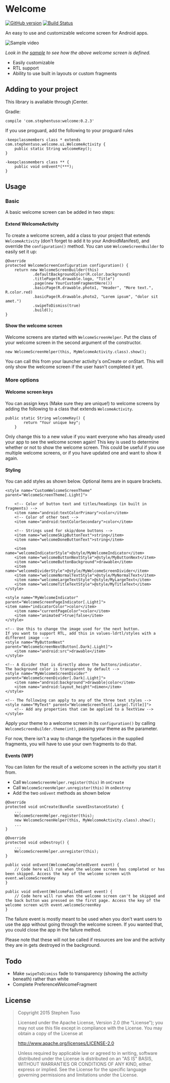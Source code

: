 Welcome
=======

[![GitHub version](https://badge.fury.io/gh/stephentuso%2Fwelcome-android.svg)](https://badge.fury.io/gh/stephentuso%2Fwelcome-android) [![Build Status](https://travis-ci.org/stephentuso/welcome-android.svg?branch=master)](https://travis-ci.org/stephentuso/welcome-android)

An easy to use and customizable welcome screen for Android apps.

![Sample video](https://raw.githubusercontent.com/stephentuso/welcome-android/master/media/sample-video.gif)

*Look in the [sample](https://github.com/stephentuso/welcome-android/blob/master/sample/src/main/java/com/stephentuso/welcomeexample/MyWelcomeActivity.java) to see how the above welcome screen is defined.*

-	Easily customizable
-	RTL support
-	Ability to use built in layouts or custom fragments

Adding to your project
----------------------

This library is available through jCenter.

Gradle:

```
compile 'com.stephentuso:welcome:0.2.3'
```

If you use proguard, add the following to your proguard rules

```
-keepclassmembers class * extends com.stephentuso.welcome.ui.WelcomeActivity {
    public static String welcomeKey();
}

-keepclassmembers class ** {
    public void onEvent*(***);
}
```

Usage
-----

### Basic

A basic welcome screen can be added in two steps:

#### Extend WelcomeActivity

To create a welcome screen, add a class to your project that extends `WelcomeActivity` (don't forget to add it to your AndroidManifest), and override the `configuration()` method. You can use `WelcomeScreenBuilder` to easily set it up:

```
@Override
protected WelcomeScreenConfiguration configuration() {
    return new WelcomeScreenBuilder(this)
            .defaultBackgroundColor(R.color.background)
            .titlePage(R.drawable.logo, "Title")
            .page(new YourCustomFragmentHere())
            .basicPage(R.drawable.photo1, "Header", "More text.", R.color.red)
            .basicPage(R.drawable.photo2, "Lorem ipsum", "dolor sit amet.")
            .swipeToDismiss(true)
            .build();
}
```

#### Show the welcome screen

Welcome screens are started with `WelcomeScreenHelper`. Put the class of your welcome screen in the second argument of the constructor.

```
new WelcomeScreenHelper(this, MyWelcomeActivity.class).show();
```

You can call this from your launcher activity's onCreate or onStart. This will only show the welcome screen if the user hasn't completed it yet.

### More options

#### Welcome screen keys

You can assign keys (Make sure they are unique!) to welcome screens by adding the following to a class that extends `WelcomeActivity`.

```
public static String welcomeKey() {
        return "Your unique key";
    }
```

Only change this to a new value if you want everyone who has already used your app to see the welcome screen again! This key is used to determine whether or not to show the welcome screen. This could be useful if you use multiple welcome screens, or if you have updated one and want to show it again.

#### Styling

You can add styles as shown below. Optional items are in square brackets.

```
<style name="CustomWelcomeScreenTheme" parent="WelcomeScreenTheme[.Light]">

    <!-- Color of button text and titles/headings (in built in fragments) -->
    <item name="android:textColorPrimary">color</item>
    <!-- Color of other text -->
    <item name="android:textColorSecondary">color</item>

    <!-- Strings used for skip/done buttons -->
    <item name="welcomeSkipButtonText">string</item>
    <item name="welcomeDoneButtonText">string</item>

    <item name="welcomeIndicatorStyle">@style/MyWelcomeIndicator</item>
    <item name="welcomeButtonNextStyle">@style/MyButtonNext</item>
    <item name="welcomeButtonBackground">drawable</item>
    <item name="welcomeDividerStyle">@style/MyWelcomeScreenDivider</item>
    <item name="welcomeNormalTextStyle">@style/MyNormalText</item>
    <item name="welcomeLargeTextStyle">@style/MyLargeText</item>
    <item name="welcomeTitleTextStyle">@style/MyTitleText</item>
</style>

<style name="MyWelcomeIndicator" parent="WelcomeScreenPageIndicator[.Light]">
<item name="indicatorColor">color</item>
    <item name="currentPageColor">color</item>
    <item name="animated">true|false</item>
</style>

<!-- Use this to change the image used for the next button.
If you want to support RTL, add this in values-ldrtl/styles with a different image -->
<style name="MyButtonNext" parent="WelcomeScreenNextButton[.Dark|.Light]">
    <item name="android:src">drawable</item>
</style>

<!-- A divider that is directly above the buttons/indicator.
The background color is transparent by default -->
<style name="MyWelcomeScreenDivider" parent="WelcomeScreenDivider[.Dark|.Light]">
    <item name="android:background">drawable|color</item>
    <item name="android:layout_height">dimen</item>
</style>

<!-- The following can apply to any of the three text styles -->
<style name="MyText" parent="WelcomeScreenText[.Large[.Title]]">
    <!-- Add any properties that can be applied to a TextView -->
</style>

```

Apply your theme to a welcome screen in its `configuration()` by calling `WelcomeScreenBuilder.theme(int)`, passing your theme as the parameter.

For now, there isn't a way to change the typefaces in the supplied fragments, you will have to use your own fragments to do that.

#### Events (WIP)

You can listen for the result of a welcome screen in the activity you start it from.

-	Call `WelcomeScreenHelper.register(this)` in `onCreate`
-	Call `WelcomeScreenHelper.unregister(this)` in `onDestroy`
-	Add the two `onEvent` methods as shown below

```
@Override
protected void onCreate(Bundle savedInstanceState) {
    ...
    WelcomeScreenHelper.register(this);
    new WelcomeScreenHelper(this, MyWelcomeActivity.class).show();
    ...
}

@Override
protected void onDestroy() {
    ...
    WelcomeScreenHelper.unregister(this);
}

public void onEvent(WelcomeCompletedEvent event) {
    // Code here will run when the welcome screen has completed or has been skipped. Access the key of the welcome screen with event.welcomeScreenKey
}

public void onEvent(WelcomeFailedEvent event) {
    // Code here will run when the welcome screen can't be skipped and the back button was pressed on the first page. Access the key of the welcome screen with event.welcomeScreenKey
}
```

The failure event is mostly meant to be used when you don't want users to use the app without going through the welcome screen. If you wanted that, you could close the app in the failure method.

Please note that these will not be called if resources are low and the activity they are in gets destroyed in the background.

Todo
----

-	Make `swipeToDismiss` fade to transparency (showing the activity beneath) rather than white
-	Complete PreferenceWelcomeFragment

License
-------

> Copyright 2015 Stephen Tuso
>
> Licensed under the Apache License, Version 2.0 (the "License"); you may not use this file except in compliance with the License. You may obtain a copy of the License at
>
> http://www.apache.org/licenses/LICENSE-2.0
>
> Unless required by applicable law or agreed to in writing, software distributed under the License is distributed on an "AS IS" BASIS, WITHOUT WARRANTIES OR CONDITIONS OF ANY KIND, either express or implied. See the License for the specific language governing permissions and limitations under the License.
